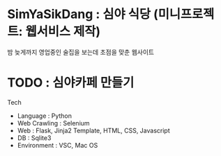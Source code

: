 # SimYaSikDang : 심야 식당 (미니프로젝트: 웹서비스 제작)
밤 늦게까지 영업중인 술집을 보는데 초점을 맞춘 웹사이트

# TODO : 심야카페 만들기


Tech
* Language : Python
* Web Crawling : Selenium
* Web : Flask, Jinja2 Template, HTML, CSS, Javascript
* DB : Sqlite3
* Environment : VSC, Mac OS